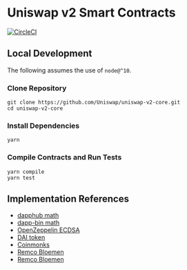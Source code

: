 # Uniswap v2 Smart Contracts
[![CircleCI](https://circleci.com/gh/Uniswap/uniswap-v2-core.svg?style=svg)](https://circleci.com/gh/Uniswap/uniswap-v2-core)

## Local Development

The following assumes the use of `node@^10`.

### Clone Repository
```
git clone https://github.com/Uniswap/uniswap-v2-core.git
cd uniswap-v2-core
```

### Install Dependencies
```
yarn
```

### Compile Contracts and Run Tests
```
yarn compile
yarn test
```


## Implementation References

- [dapphub math](https://github.com/dapphub/ds-math/blob/de4576712dcf2c5152d16a04e677002d51d46e60/src/math.sol)
- [dapp-bin math](https://github.com/ethereum/dapp-bin/pull/50)
- [OpenZeppelin ECDSA](https://github.com/OpenZeppelin/openzeppelin-contracts/blob/81b1e4810761b088922dbd19a0642873ea581176/contracts/cryptography/ECDSA.sol)
- [DAI token](https://github.com/makerdao/dss/blob/17be7db1c663d8069308c6b78fa5c5f9d71134a3/src/dai.sol)
- [Coinmonks](https://medium.com/coinmonks/missing-return-value-bug-at-least-130-tokens-affected-d67bf08521ca)
- [Remco Bloemen](https://medium.com/wicketh/mathemagic-full-multiply-27650fec525d)
- [Remco Bloemen](https://medium.com/wicketh/mathemagic-512-bit-division-in-solidity-afa55870a65)
